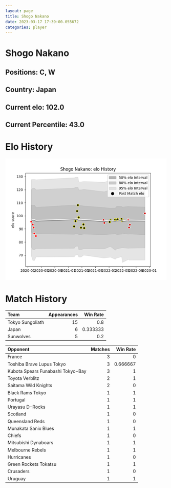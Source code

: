 ```yaml
---  
layout: page  
title: Shogo Nakano  
date: 2023-03-17 17:39:00.055672  
categories: player  
---
```

# Shogo Nakano

## Positions: C, W

## Country: Japan

## Current elo: 102.0

## Current Percentile: 43.0

# Elo History


![elo history](history_ShogoNakano.png)
# Match History


| Team             |   Appearances |   Win Rate |
|:-----------------|--------------:|-----------:|
| Tokyo Sungoliath |            15 |   0.8      |
| Japan            |             6 |   0.333333 |
| Sunwolves        |             5 |   0.2      |

| Opponent                          |   Matches |   Win Rate |
|:----------------------------------|----------:|-----------:|
| France                            |         3 |   0        |
| Toshiba Brave Lupus Tokyo         |         3 |   0.666667 |
| Kubota Spears Funabashi Tokyo-Bay |         3 |   1        |
| Toyota Verblitz                   |         2 |   1        |
| Saitama Wild Knights              |         2 |   0        |
| Black Rams Tokyo                  |         1 |   1        |
| Portugal                          |         1 |   1        |
| Urayasu D-Rocks                   |         1 |   1        |
| Scotland                          |         1 |   0        |
| Queensland Reds                   |         1 |   0        |
| Munakata Sanix Blues              |         1 |   1        |
| Chiefs                            |         1 |   0        |
| Mitsubishi Dynaboars              |         1 |   1        |
| Melbourne Rebels                  |         1 |   1        |
| Hurricanes                        |         1 |   0        |
| Green Rockets Tokatsu             |         1 |   1        |
| Crusaders                         |         1 |   0        |
| Uruguay                           |         1 |   1        |